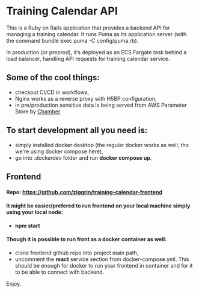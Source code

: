 # Training Calendar API

This is a Ruby on Rails application that provides a backend API for managing a training calendar. It runs Puma as its application server (with the command bundle exec puma -C config/puma.rb).

In production (or preprod), it’s deployed as an ECS Fargate task behind a load balancer, handling API requests for training calendar service.

## Some of the cool things:
- checkout CI/CD in workflows,
- Nginx works as a reverse proxy with H5BP configuration,
- in pre/production sensitive data is being served from AWS Parameter Store by [Chamber]("https://github.com/segmentio/chamber")


## To start development all you need is:
- simply installed docker desktop (the regular docker works as well, tho we're using docker compose here),
- go into .dockerdev folder and run **docker compose up**.

## Frontend
#### Repo: https://github.com/ziggrin/training-calendar-frontend
#### It might be easier/prefered to run frontend on your local machine simply using your local node: 
- **npm start**

#### Though it is possible to run front as a docker container as well:
- clone frontend github repo into project main path,
- uncomment the **react** service section from docker-compose.yml. This should be enough for docker to run your frontend in container and for it to be able to connect with backend.

Enjoy.
